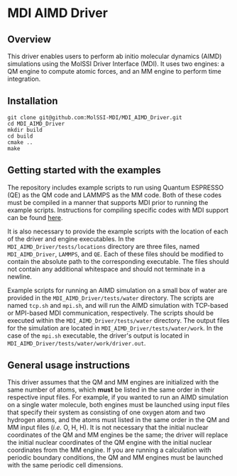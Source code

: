 MDI AIMD Driver
=====================================

## Overview

This driver enables users to perform ab initio molecular dynamics (AIMD) simulations using the MolSSI Driver Interface (MDI).
It uses two engines: a QM engine to compute atomic forces, and an MM engine to perform time integration.

## Installation

```
git clone git@github.com:MolSSI-MDI/MDI_AIMD_Driver.git
cd MDI_AIMD_Driver
mkdir build
cd build
cmake ..
make
```

## Getting started with the examples

The repository includes example scripts to run using Quantum ESPRESSO (QE) as the QM code and LAMMPS as the MM code.
Both of these codes must be compiled in a manner that supports MDI prior to running the example scripts.
Instructions for compiling specific codes with MDI support can be found <a href="https://molssi-mdi.github.io/MDI_Library/html/mdi_ecosystem.html">here</a>.

It is also necessary to provide the example scripts with the location of each of the driver and engine executables.
In the `MDI_AIMD_Driver/tests/locations` directory are three files, named `MDI_AIMD_Driver`, `LAMMPS`, and `QE`.
Each of these files should be modified to contain the absolute path to the corresponding executable.
The files should not contain any additional whitespace and should not terminate in a newline.

Example scripts for running an AIMD simulation on a small box of water are provided in the `MDI_AIMD_Driver/tests/water` directory.
The scripts are named `tcp.sh` and `mpi.sh`, and will run the AIMD simulation with TCP-based or MPI-based MDI communication, respectively.
The scripts should be executed within the `MDI_AIMD_Driver/tests/water` directory.
The output files for the simulation are located in `MDI_AIMD_Driver/tests/water/work`.
In the case of the `mpi.sh` executable, the driver's output is located in `MDI_AIMD_Driver/tests/water/work/driver.out`.


## General usage instructions

This driver assumes that the QM and MM engines are initialized with the same number of atoms, which **must** be listed in the same order in their respective input files.
For example, if you wanted to run an AIMD simulation on a single water molecule, both engines must be launched using input files that specify their system as consisting of one oxygen atom and two hydrogen atoms, and the atoms must listed in the same order in the QM and MM input files (*i.e.* O, H, H).
It is not necessary that the initial nuclear coordinates of the QM and MM engines be the same; the driver will replace the initial nuclear coordinates of the QM engine with the initial nuclear coordinates from the MM engine.
If you are running a calculation with periodic boundary conditions, the QM and MM engines must be launched with the same periodic cell dimensions.
